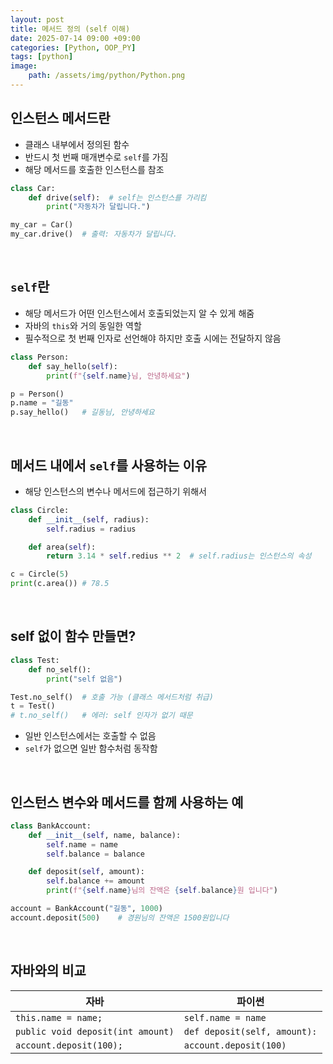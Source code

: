 ```yaml
---
layout: post
title: 메서드 정의 (self 이해)
date: 2025-07-14 09:00 +09:00
categories: [Python, OOP_PY]
tags: [python]
image:
    path: /assets/img/python/Python.png
---
```


## 인스턴스 메서드란

- 클래스 내부에서 정의된 함수
- 반드시 첫 번째 매개변수로 `self`를 가짐
- 해당 메서드를 호출한 인스턴스를 참조

```python
class Car:
    def drive(self):  # self는 인스턴스를 가리킴
        print("자동차가 달립니다.")

my_car = Car()
my_car.drive()  # 출력: 자동차가 달립니다.
```

<br>

## `self`란

- 해당 메서드가 어떤 인스턴스에서 호출되었는지 알 수 있게 해줌
- 자바의 `this`와 거의 동일한 역할
- 필수적으로 첫 번째 인자로 선언해야 하지만 호출 시에는 전달하지 않음

```python
class Person:
    def say_hello(self):
        print(f"{self.name}님, 안녕하세요")

p = Person()
p.name = "길동"
p.say_hello()   # 길동님, 안녕하세요
```

<br>

## 메서드 내에서 `self`를 사용하는 이유

- 해당 인스턴스의 변수나 메서드에 접근하기 위해서

```python
class Circle:
    def __init__(self, radius):
        self.radius = radius

    def area(self):
        return 3.14 * self.redius ** 2  # self.radius는 인스턴스의 속성

c = Circle(5)
print(c.area()) # 78.5
```

<br>

## self 없이 함수 만들면?

```python
class Test:
    def no_self():
        print("self 없음")

Test.no_self()  # 호출 가능 (클래스 메서드처럼 취급)
t = Test() 
# t.no_self()   # 에러: self 인자가 없기 때문
```

- 일반 인스턴스에서는 호출할 수 없음
- `self`가 없으면 일반 함수처럼 동작함

<br>

## 인스턴스 변수와 메서드를 함께 사용하는 예

```python
class BankAccount:
    def __init__(self, name, balance):
        self.name = name
        self.balance = balance

    def deposit(self, amount):
        self.balance += amount
        print(f"{self.name}님의 잔액은 {self.balance}원 입니다")

account = BankAccount("길동", 1000)
account.deposit(500)    # 경원님의 잔액은 1500원입니다
```

<br>

## 자바와의 비교

| 자바                                | 파이썬                          |
| --------------------------------- | ---------------------------- |
| `this.name = name;`               | `self.name = name`           |
| `public void deposit(int amount)` | `def deposit(self, amount):` |
| `account.deposit(100);`           | `account.deposit(100)`       |
